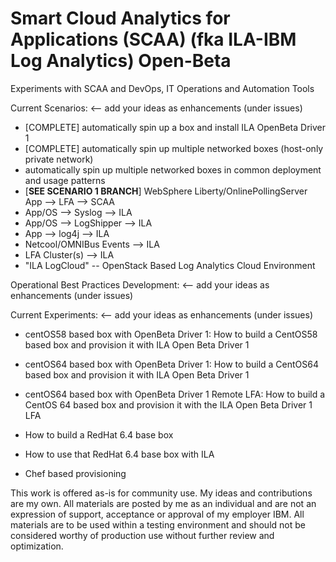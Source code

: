 Smart Cloud Analytics for Applications (SCAA) (fka ILA-IBM Log Analytics) Open-Beta
=============

Experiments with SCAA and DevOps, IT Operations and Automation Tools

Current Scenarios: <-- add your ideas as enhancements (under issues)

* [COMPLETE] automatically spin up a box and install ILA OpenBeta Driver 1
* [COMPLETE] automatically spin up multiple networked boxes (host-only private network)
* automatically spin up multiple networked boxes in common deployment and usage patterns
* [**SEE SCENARIO 1 BRANCH**] WebSphere Liberty/OnlinePollingServer App --> LFA --> SCAA
* App/OS --> Syslog --> ILA
* App/OS --> LogShipper --> ILA
* App --> log4j --> ILA
* Netcool/OMNIBus Events --> ILA
* LFA Cluster(s) --> ILA
* "ILA LogCloud" -- OpenStack Based Log Analytics Cloud Environment

Operational Best Practices Development: <-- add your ideas as enhancements (under issues)


Current Experiments: <-- add your ideas as enhancements (under issues)

* centOS58 based box with OpenBeta Driver 1: How to build a CentOS58 based box and provision it with ILA Open Beta Driver 1
* centOS64 based box with OpenBeta Driver 1: How to build a CentOS64 based box and provision it with ILA Open Beta Driver 1
* centOS64 based box with OpenBeta Driver 1 Remote LFA: How to build a CentOS 64 based box and provision it with the ILA Open Beta Driver 1 LFA

* How to build a RedHat 6.4 base box
* How to use that RedHat 6.4 base box with ILA

* Chef based provisioning 

This work is offered as-is for community use. My ideas and contributions are my own. All materials are posted by me as an individual and are not an expression of support, acceptance or approval of my employer IBM. All materials are to be used within a testing environment and should not be considered worthy of production use without further review and optimization.
